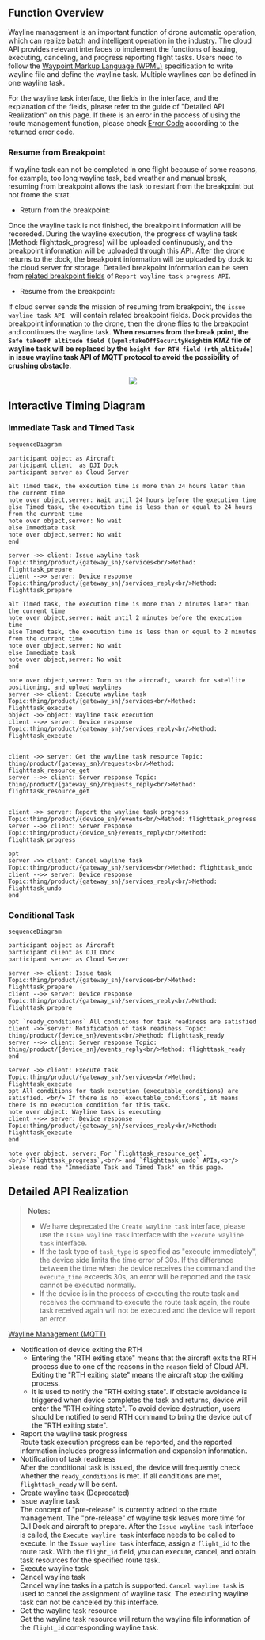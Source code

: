 
## Function Overview

Wayline management is an important function of drone automatic operation, which can realize batch and intelligent operation in the industry. The cloud API provides relevant interfaces to implement the functions of issuing, executing, canceling, and progress reporting flight tasks.
Users need to follow the [Waypoint Markup Language (WPML)](https://developer.dji.com/doc/cloud-api-tutorial/en/feature-set/dji-wpml/overview.html) specification to write wayline file and define the wayline task. Multiple waylines can be defined in one wayline task.

For the wayline task interface, the fields in the interface, and the explanation of the fields, please refer to the guide of "Detailed API Realization" on this page. If there is an error in the process of using the route management function, please check [Error Code](https://developer.dji.com/doc/cloud-api-tutorial/en/error-code.html) according to the returned error code.

### Resume from Breakpoint

If wayline task can not be completed in one flight because of some reasons, for example, too long wayline task, bad weather and manual break, resuming from breakpoint allows the task to restart from the breakpoint but not frome the strat.

* Return from the breakpoint:<br/>

Once the wayline task is not finished, the breakpoint information will be recoreded. During the wayline execution, the progress of wayline task (Method: flighttask_progress) will be uploaded continuously, and the breakpoint information will be uploaded through this API. After the drone returns to the dock, the breakpoint information will be uploaded by dock to the cloud server for storage. Detailed breakpoint information can be seen from [related breakpoint fields](https://developer.dji.com/doc/cloud-api-tutorial/en/server-api-reference/mqtt/thing-model/gateway/dock/wayline.html) of `Report wayline task progress API`.

* Resume from the breakpoint:<br/>

If cloud server sends the mission of resuming from breakpoint, the `issue wayline task API ` will contain related breakpoint fields. Dock provides the breakpoint information to the drone, then the drone flies to the breakpoint and continues the wayline task. **When resumes from the break point, the `Safe takeoff altitude field (（wpml:takeOffSecurityHeight`in KMZ file of wayline task will be replaced by the `height for RTH field (rth_altitude)` in issue wayline task API of MQTT protocol to  avoid the possibility of crushing obstacle.**

<div>
<div align=center>
<img src="https://terra-1-g.djicdn.com/71a7d383e71a4fb8887a310eb746b47f/cloudapi/v1.5/resume-from-breakpoint-en.png" style="width:auto"/>
</div></div>

## Interactive Timing Diagram

### Immediate Task and Timed Task
```mermaid
sequenceDiagram

participant object as Aircraft
participant client  as DJI Dock
participant server as Cloud Server

alt Timed task, the execution time is more than 24 hours later than the current time
note over object,server: Wait until 24 hours before the execution time
else Timed task, the execution time is less than or equal to 24 hours from the current time
note over object,server: No wait
else Immediate task
note over object,server: No wait
end

server ->> client: Issue wayline task Topic:thing/product/{gateway_sn}/services<br/>Method: flighttask_prepare
client -->> server: Device response Topic:thing/product/{gateway_sn}/services_reply<br/>Method: flighttask_prepare

alt Timed task, the execution time is more than 2 minutes later than the current time
note over object,server: Wait until 2 minutes before the execution time
else Timed task, the execution time is less than or equal to 2 minutes from the current time
note over object,server: No wait
else Immediate task
note over object,server: No wait
end

note over object,server: Turn on the aircraft, search for satellite positioning, and upload waylines
server ->> client: Execute wayline task Topic:thing/product/{gateway_sn}/services<br/>Method: flighttask_execute
object ->> object: Wayline task execution
client -->> server: Device response Topic:thing/product/{gateway_sn}/services_reply<br/>Method: flighttask_execute


client ->> server: Get the wayline task resource Topic: thing/product/{gateway_sn}/requests<br/>Method: flighttask_resource_get
server -->> client: Server response Topic: thing/product/{gateway_sn}/requests_reply<br/>Method: flighttask_resource_get


client ->> server: Report the wayline task progress Topic:thing/product/{device_sn}/events<br/>Method: flighttask_progress
server -->> client: Server response Topic:thing/product/{device_sn}/events_reply<br/>Method: flighttask_progress

opt
server ->> client: Cancel wayline task Topic:thing/product/{gateway_sn}/services<br/>Method: flighttask_undo
client -->> server: Device response Topic:thing/product/{gateway_sn}/services_reply<br/>Method: flighttask_undo
end
```

### Conditional Task
```mermaid
sequenceDiagram

participant object as Aircraft
participant client as DJI Dock
participant server as Cloud Server

server ->> client: Issue task Topic:thing/product/{gateway_sn}/services<br/>Method: flighttask_prepare
client -->> server: Device response Topic:thing/product/{gateway_sn}/services_reply<br/>Method: flighttask_prepare

opt `ready_conditions` All conditions for task readiness are satisfied
client ->> server: Notification of task readiness Topic: thing/product/{device_sn}/events<br/>Method: flighttask_ready
server -->> client: Server response Topic: thing/product/{device_sn}/events_reply<br/>Method: flighttask_ready
end

server ->> client: Execute task Topic:thing/product/{gateway_sn}/services<br/>Method: flighttask_execute
opt All conditions for task execution (executable_conditions) are satisfied. <br/> If there is no `executable_conditions`, it means there is no execution condition for this task.
note over object: Wayline task is executing
client -->> server: Device response Topic:thing/product/{gateway_sn}/services_reply<br/>Method: flighttask_execute
end

note over object, server: For `flighttask_resource_get`,<br/>`flighttask_progress`,<br/> and `flighttask_undo` APIs,<br/> please read the "Immediate Task and Timed Task" on this page.

```

## Detailed API Realization

> **Notes:**
>
> * We have deprecated the `Create wayline task` interface, please use the `Issue wayline task` interface with the `Execute wayline task` interface.
> * If the task type of `task_type` is specified as "execute immediately", the device side limits the time error of 30s. If the difference between the time when the device receives the command and the `execute_time` exceeds 30s, an error will be reported and the task cannot be executed normally.
> * If the device is in the process of executing the route task and receives the command to execute the route task again, the route task received again will not be executed and the device will report an error.

[Wayline Management (MQTT)](https://developer.dji.com/doc/cloud-api-tutorial/en/server-api-reference/mqtt/thing-model/gateway/dock/wayline.html)

* Notification of device exiting the RTH
  * Entering the "RTH exiting state" means that the aircraft exits the RTH process due to one of the reasons in the `reason` field of Cloud API. Exiting the "RTH exiting state" means the aircraft stop the exiting process.
  * It is used to notify the "RTH exiting state". If obstacle avoidance is triggered when device completes the task and returns, device will enter the "RTH exiting state". To avoid device destruction, users should be notified to send RTH command to bring the device out of the "RTH exiting state".
* Report the wayline task progress<br/>
  Route task execution progress can be reported, and the reported information includes progress information and expansion information.
* Notification of task readiness<br/>
  After the conditional task is issued, the device will frequently check whether the `ready_conditions` is met. If all conditions are met, `flighttask_ready` will be sent.
* Create wayline task (Deprecated)
* Issue wayline task<br/>
  The concept of "pre-release" is currently added to the route management. The "pre-release" of wayline task leaves more time for DJI Dock and aircraft to prepare. After the `Issue wayline task` interface is called, the `Execute wayline task` interface needs to be called to execute. In the `Issue wayline task` interface, assign a `flight_id` to the route task. With the `flight_id` field, you can execute, cancel, and obtain task resources for the specified route task.
* Execute wayline task
* Cancel wayline task<br/>
  Cancel wayline tasks in a patch is supported. `Cancel wayline task` is used to cancel the assignment of wayline task. The executing wayline task can not be canceled by this interface.
* Get the wayline task resource<br/>
  Get the wayline task resource will return the wayline file information of the `flight_id` corresponding wayline task.
